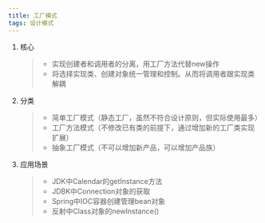 ```yaml
---
title: 工厂模式 
tags: 设计模式
---
```


1. 核心
   >  * 实现创建者和调用者的分离，用工厂方法代替new操作
   >  * 将选择实现类、创建对象统一管理和控制。从而将调用者跟实现类解耦

2. 分类
   > * 简单工厂模式（静态工厂，虽然不符合设计原则，但实际使用最多）
   > * 工厂方法模式（不修改已有类的前提下，通过增加新的工厂类实现扩展）
   > * 抽象工厂模式（不可以增加新产品，可以增加产品族）

3. 应用场景
   > * JDK中Calendar的getInstance方法
   > * JDBK中Connection对象的获取
   > * Spring中IOC容器创建管理bean对象
   > * 反射中Class对象的newInstance()

